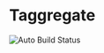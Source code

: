 # Taggregate

![Auto Build Status](https://github.com/ryansheehan/taggregate/workflows/gcp-cloud-build-run.yml/badge.svg)
